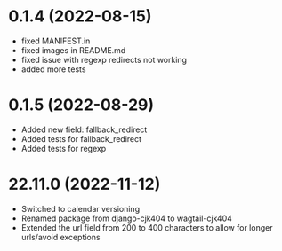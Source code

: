 # 0.1.4 (2022-08-15)
* fixed MANIFEST.in
* fixed images in README.md
* fixed issue with regexp redirects not working
* added more tests

# 0.1.5 (2022-08-29)
* Added new field: fallback_redirect
* Added tests for fallback_redirect
* Added tests for regexp

# 22.11.0 (2022-11-12)
* Switched to calendar versioning
* Renamed package from django-cjk404 to wagtail-cjk404
* Extended the url field from 200 to 400 characters to allow for longer urls/avoid exceptions